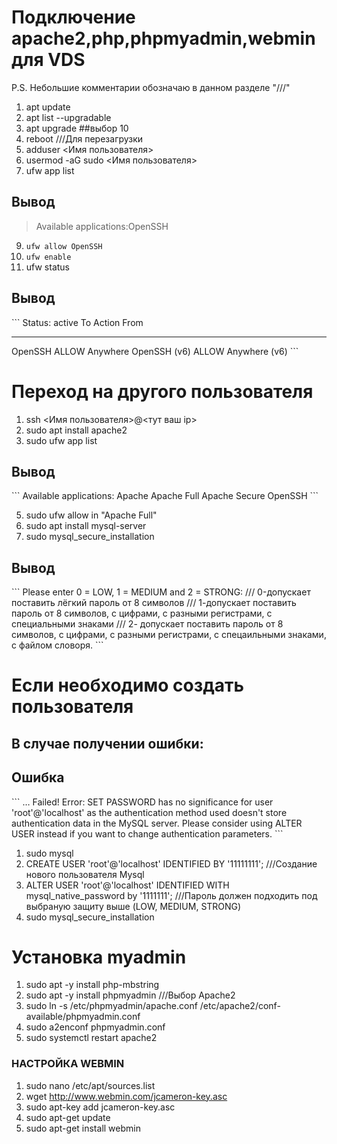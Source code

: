 # Подключение apache2,php,phpmyadmin,webmin для VDS
P.S. Небольшие комментарии обозначаю в данном разделе "///"

1) apt update
2) apt list --upgradable
3) apt upgrade ##выбор 10
4) reboot  ///Для перезагрузки
5) adduser <Имя пользователя>
6) usermod -aG sudo <Имя пользователя>
7) ufw app list 

## Вывод

> Available applications:OpenSSH 

9) `ufw allow OpenSSH`
10) `ufw enable`
11) ufw status

## Вывод

\```
Status: active
To               Action   From
--               ------   ----
OpenSSH          ALLOW    Anywhere
OpenSSH (v6)     ALLOW    Anywhere (v6)
\```

# Переход на другого пользователя
1) ssh <Имя пользователя>@<тут ваш ip>
2) sudo apt install apache2
3) sudo ufw app list

## Вывод

\```
Available applications:
   Apache
   Apache Full
   Apache Secure
   OpenSSH
\```

5) sudo ufw allow in "Apache Full"
6) sudo apt install mysql-server
7) sudo mysql_secure_installation

## Вывод

\```
Please enter 0 = LOW, 1 = MEDIUM and 2 = STRONG:
/// 0-допускает поставить лёгкий пароль от 8 символов
/// 1-допускает поставить пароль от 8 символов, с цифрами, с разными регистрами, с специальными знаками
/// 2- допускает поставить пароль от 8 символов, с цифрами, с разными регистрами, с спецаильными знаками, с файлом словоря.
\```

# Если необходимо создать пользователя
## В случае получении ошибки:

## Ошибка

\```
… Failed! Error: SET PASSWORD has no significance for user 'root'@'localhost'
as the authentication method used doesn't store authentication data in the MySQL server.
Please consider using ALTER USER instead if you want to change authentication parameters.
\```

1) sudo mysql
2) CREATE USER 'root'@'localhost' IDENTIFIED BY '11111111'; ///Создание нового пользователя Mysql
3) ALTER USER 'root'@'localhost' IDENTIFIED WITH mysql_native_password by '1111111'; ///Пароль должен подходить под выбраную защиту выше (LOW, MEDIUM, STRONG)
4) sudo mysql_secure_installation

# Установка myadmin
1) sudo apt -y install php-mbstring
2) sudo apt -y install phpmyadmin ///Выбор Apache2
3) sudo ln -s /etc/phpmyadmin/apache.conf /etc/apache2/conf-available/phpmyadmin.conf
4) sudo a2enconf phpmyadmin.conf
5) sudo systemctl restart apache2
   
### НАСТРОЙКА WEBMIN
1) sudo nano /etc/apt/sources.list
2) wget http://www.webmin.com/jcameron-key.asc
3) sudo apt-key add jcameron-key.asc
4) sudo apt-get update
5) sudo apt-get install webmin
